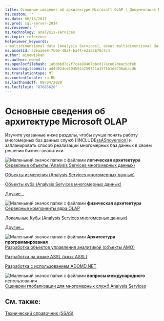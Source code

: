 ```yaml
---
title: Основные сведения об архитектуре Microsoft OLAP | Документация Майкрософт
ms.custom: ''
ms.date: 06/13/2017
ms.prod: sql-server-2014
ms.reviewer: ''
ms.technology: analysis-services
ms.topic: reference
helpviewer_keywords:
- multidimensional data [Analysis Services], about multidimensional data
ms.assetid: a2eaaee8-7b06-48af-ba44-e21a3678c4c4
author: minewiskan
ms.author: owend
ms.openlocfilehash: 1abbbbd7c2f7caa99407bbcd17ace07deac5dfeb
ms.sourcegitcommit: ad4d92dce894592a259721a1571b1d8736abacdb
ms.translationtype: MT
ms.contentlocale: ru-RU
ms.lasthandoff: 08/04/2020
ms.locfileid: "87665628"
---
```

# <a name="understanding-microsoft-olap-architecture"></a>Основные сведения об архитектуре Microsoft OLAP
  Изучите указанные ниже разделы, чтобы лучше понять работу многомерных баз данных служб [!INCLUDE[ssASnoversion](../../../includes/ssasnoversion-md.md)] и запланировать способ реализации многомерных баз данных в своем решении бизнес-аналитики.  
  
 ![Маленький значок папки с файлами](../../../integration-services/media/filefolder-small.gif "Маленький значок папки") **логическая архитектура**  
 [Серверные объекты &#40;Analysis Services многомерных данных&#41;](../olap-logical/server-objects-analysis-services-multidimensional-data.md)  
  
 [Объекты измерения &#40;Analysis Services многомерных данных&#41;](../../multidimensional-models-olap-logical-dimension-objects/dimension-objects-analysis-services-multidimensional-data.md)  
  
 [Объекты куба &#40;Analysis Services многомерных данных&#41;](../../multidimensional-models-olap-logical-cube-objects/cube-objects-analysis-services-multidimensional-data.md)  
  
 [Другие...](../olap-logical/understanding-microsoft-olap-logical-architecture.md)  
  
 ![Маленький значок папки с файлами](../../../integration-services/media/filefolder-small.gif "Маленький значок папки") **физическая архитектура**  
 [Серверные компоненты ядра OLAP](olap-engine-server-components.md)  
  
 [Локальные Кубы &#40;Analysis Services многомерных данных&#41;](local-cubes-analysis-services-multidimensional-data.md)  
  
 [Другие...](understanding-microsoft-olap-physical-architecture.md)  
  
 ![Маленький значок папки с файлами](../../../integration-services/media/filefolder-small.gif "Маленький значок папки") **Архитектура программирования**  
 [Разработка объектов управления аналитикой (объекты AMO)](https://docs.microsoft.com/bi-reference/amo/developing-with-analysis-management-objects-amo)  
  
 [Разработка на языке ASSL (язык ASSL)](../scripting-language-assl/developing-with-analysis-services-scripting-language-assl.md)  
  
 [Разработка с использованием ADOMD.NET](https://docs.microsoft.com/bi-reference/adomd/developing-with-adomd-net)  
  
 ![Маленький значок папки с файлами](../../../integration-services/media/filefolder-small.gif "Маленький значок папки") **вопросы международного** использования  
 [Сценарии глобализации для многомерных служб Analysis Services](../../globalization-scenarios-for-analysis-services-multiidimensional.md)  
  
## <a name="see-also"></a>См. также:  
 [Технический справочник &#40;SSAS&#41;](../../powershell/technical-reference-ssas.md)  
  
  
